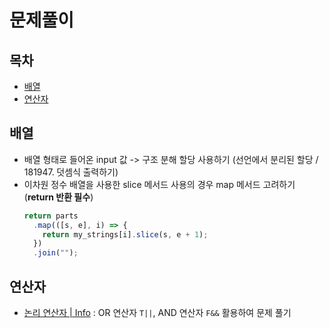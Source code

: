 # 문제풀이

## 목차

- [배열](#배열)
- [연산자](#연산자)

## 배열

- 배열 형태로 들어온 input 값 -> 구조 분해 할당 사용하기
  (선언에서 분리된 할당 / 181947. 덧셈식 출력하기)
- 이차원 정수 배열을 사용한 slice 메서드 사용의 경우 map 메서드 고려하기 (**return 반환 필수**)
  ```js
  return parts
    .map(([s, e], i) => {
      return my_strings[i].slice(s, e + 1);
    })
    .join("");
  ```

## 연산자

- [논리 연산자 | Info](https://ko.javascript.info/logical-operators) : OR 연산자 `T||`, AND 연산자 `F&&` 활용하여 문제 풀기
